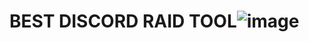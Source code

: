 # BEST DISCORD RAID TOOL![image](https://github.com/Alekyyyz/dscraidtool/assets/140859386/d96c6fca-2aef-4491-b7be-ed93391d757d)
